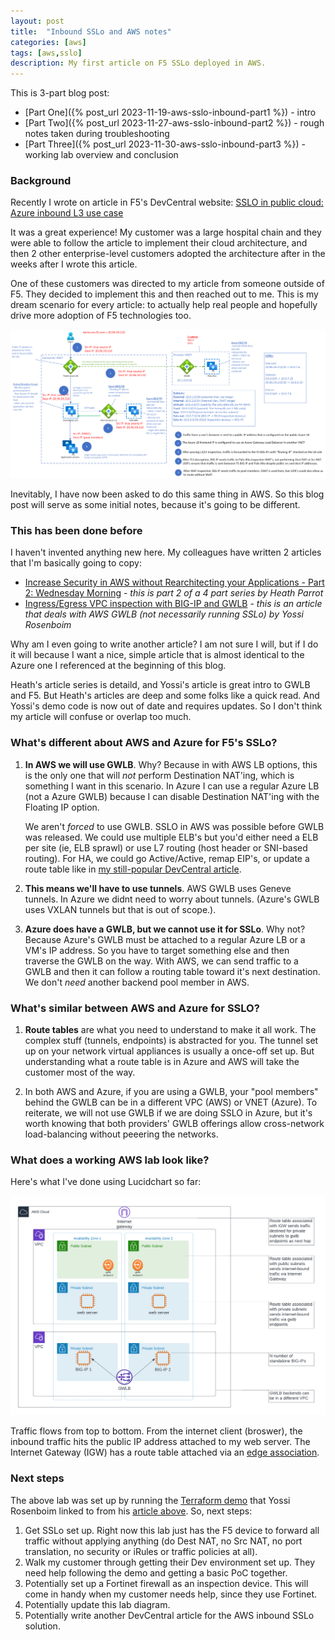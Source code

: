 ```yaml
---
layout: post
title:  "Inbound SSLo and AWS notes"
categories: [aws]
tags: [aws,sslo]
description: My first article on F5 SSLo deployed in AWS.
---
```

This is 3-part blog post:
* [Part One]({% post_url 2023-11-19-aws-sslo-inbound-part1 %}) - intro 
* [Part Two]({% post_url 2023-11-27-aws-sslo-inbound-part2 %}) - rough notes taken during troubleshooting
* [Part Three]({% post_url 2023-11-30-aws-sslo-inbound-part3 %}) - working lab overview and conclusion

### Background
<!-- begin_excerpt -->
Recently I wrote on article in F5's DevCentral website: [SSLO in public cloud: Azure inbound L3 use case](https://community.f5.com/t5/technical-articles/sslo-in-public-cloud-azure-inbound-l3-use-case/ta-p/318351)

It was a great experience! My customer was a large hospital chain and they were able to follow the article to implement their cloud architecture, and then 2 other enterprise-level customers adopted the architecture after in the weeks after I wrote this article. 
<!-- end_excerpt -->

One of these customers was directed to my article from someone outside of F5. They decided to implement this and then reached out to me. This is my dream scenario for every article: to actually help real people and hopefully drive more adoption of F5 technologies too. 

![Azure SSLo inbound](/assets/azure-sslo-inbound-1.gif)

Inevitably, I have now been asked to do this same thing in AWS. So this blog post will serve as some initial notes, because it's going to be different.

### This has been done before
I haven't invented anything new here. My colleagues have written 2 articles that I'm basically going to copy:
* [Increase Security in AWS without Rearchitecting your Applications - Part 2: Wednesday Morning](https://community.f5.com/t5/technical-articles/increase-security-in-aws-without-rearchitecting-your/ta-p/307459) - *this is part 2 of a 4 part series by Heath Parrot*
* [Ingress/Egress VPC inspection with BIG-IP and GWLB](https://community.f5.com/t5/technical-articles/ingress-egress-vpc-inspection-with-big-ip-and-gwlb/ta-p/290792) - *this is an article that deals with AWS GWLB (not necessarily running SSLo) by Yossi Rosenboim*

Why am I even going to write another article? I am not sure I will, but if I do it will because I want a nice, simple article that is almost identical to the Azure one I referenced at the beginning of this blog. 

Heath's article series is detaild, and Yossi's article is great intro to GWLB and F5. But Heath's articles are deep and some folks like a quick read. And Yossi's demo code is now out of date and requires updates. So I don't think my article will confuse or overlap too much.

### What's different about AWS and Azure for F5's SSLo?
1. **In AWS we will use GWLB**. Why? Because in with AWS LB options, this is the only one that will *not* perform Destination NAT'ing, which is something I want in this scenario. In Azure I can use a regular Azure LB (not a Azure GWLB) because I can disable Destination NAT'ing with the Floating IP option. 

    We aren't *forced* to use GWLB. SSLO in AWS was possible before GWLB was released. We could use multiple ELB's but you'd either need a ELB per site (ie, ELB sprawl) or use L7 routing (host header or SNI-based routing). For HA, we could go Active/Active, remap EIP's, or update a route table like in [my still-popular DevCentral article](https://community.f5.com/t5/technical-articles/deploy-big-ip-in-aws-with-ha-across-az-s-without-using-eip-s/ta-p/291221).

2. **This means we'll have to use tunnels**. AWS GWLB uses Geneve tunnels. In Azure we didnt need to worry about tunnels. (Azure's GWLB uses VXLAN tunnels but that is out of scope.). 

3. **Azure does have a GWLB, but we cannot use it for SSLo**. Why not? Because Azure's GWLB must be attached to a regular Azure LB or a VM's IP address. So you have to target something else and then traverse the GWLB on the way. With AWS, we can send traffic to a GWLB and then it can follow a routing table toward it's next destination. We don't *need* another backend pool member in AWS.

### What's similar between AWS and Azure for SSLO?

1. **Route tables** are what you need to understand to make it all work. The complex stuff (tunnels, endpoints) is abstracted for you. The tunnel set up on your network virtual appliances is usually a once-off set up. But understanding what a route table is in Azure and AWS will take the customer most of the way.

2. In both AWS and Azure, if you are using a GWLB, your "pool members" behind the GWLB can be in a different VPC (AWS) or VNET (Azure). To reiterate, we will not use GWLB if we are doing SSLO in Azure, but it's worth knowing that both providers' GWLB offerings allow cross-network load-balancing without peeering the networks.

### What does a working AWS lab look like? 
Here's what I've done using Lucidchart so far:

![AWS SSLo inbound](/assets/AWS-SSLo-inbound-1.png)

Traffic flows from top to bottom. From the internet client (broswer), the inbound traffic hits the public IP address attached to my web server. The Internet Gateway (IGW) has a route table attached via an [edge association](https://docs.aws.amazon.com/vpc/latest/userguide/internet-gateway-subnet.html).

### Next steps
The above lab was set up by running the [Terraform demo](https://github.com/f5devcentral/f5-digital-customer-engagement-center/tree/main/solutions/security/ingress-egress-fw) that Yossi Rosenboim linked to from his [article above](https://community.f5.com/t5/technical-articles/ingress-egress-vpc-inspection-with-big-ip-and-gwlb/ta-p/290792). So, next steps:

1. Get SSLo set up. Right now this lab just has the F5 device to forward all traffic without applying anything (do Dest NAT, no Src NAT, no port translation, no security or iRules or traffic policies at all). 
2. Walk my customer through getting their Dev environment set up. They need help following the demo and getting a basic PoC together.
3. Potentially set up a Fortinet firewall as an inspection device. This will come in handy when my customer needs help, since they use Fortinet.
4. Potentially update this lab diagram.
5. Potentially write another DevCentral article for the AWS inbound SSLo solution.

